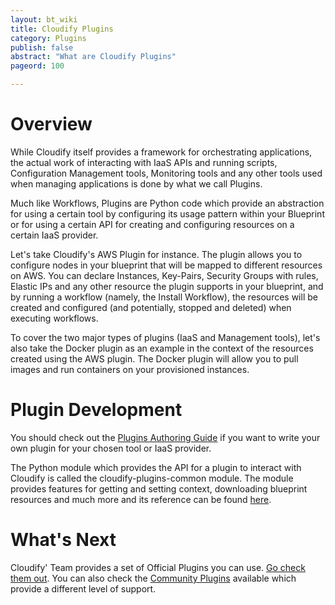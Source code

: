 ```yaml
---
layout: bt_wiki
title: Cloudify Plugins
category: Plugins
publish: false
abstract: "What are Cloudify Plugins"
pageord: 100

---
```


# Overview

While Cloudify itself provides a framework for orchestrating applications, the actual work of interacting with IaaS APIs and running scripts, Configuration Management tools, Monitoring tools and any other tools used when managing applications is done by what we call Plugins.

Much like Workflows, Plugins are Python code which provide an abstraction for using a certain tool by configuring its usage pattern within your Blueprint or for using a certain API for creating and configuring resources on a certain IaaS provider.

Let's take Cloudify's AWS Plugin for instance. The plugin allows you to configure nodes in your blueprint that will be mapped to different resources on AWS. You can declare Instances, Key-Pairs, Security Groups with rules, Elastic IPs and any other resource the plugin supports in your blueprint, and by running a workflow (namely, the Install Workflow), the resources will be created and configured (and potentially, stopped and deleted) when executing workflows.

To cover the two major types of plugins (IaaS and Management tools), let's also take the Docker plugin as an example in the context of the resources created using the AWS plugin. The Docker plugin will allow you to pull images and run containers on your provisioned instances.

# Plugin Development

You should check out the [Plugins Authoring Guide](plugins-authoring.html) if you want to write your own plugin for your chosen tool or IaaS provider.

The Python module which provides the API for a plugin to interact with Cloudify is called the cloudify-plugins-common module.
The module provides features for getting and setting context, downloading blueprint resources and much more and its reference can be found [here](plugins-common-api.md).


# What's Next

Cloudify' Team provides a set of Official Plugins you can use. [Go check them out](plugins-official-general.html). You can also check the [Community Plugins](plugins-contrib-general.html) available which provide a different level of support.
